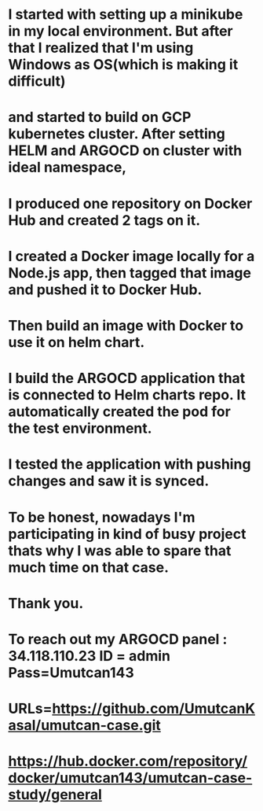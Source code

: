 #     I started with setting up a minikube in my local environment. But after that I realized that I'm using Windows as OS(which is making it difficult)
#     and started to build on GCP kubernetes cluster. After setting HELM and ARGOCD on cluster with ideal namespace,
#     I produced one repository on Docker Hub and created 2 tags on it. 
#     I created a Docker image locally for a Node.js app, then tagged that image and pushed it to Docker Hub.
#     Then build an image with Docker to use it on helm chart.
#     I build the ARGOCD application that is connected to Helm charts repo. It automatically created the pod for the test environment.
#     I tested the application with pushing changes and saw it is synced.
#     To be honest, nowadays I'm participating in kind of busy project thats why I was able to spare that much time on that case.
#     Thank you. 

#     To reach out my ARGOCD panel : 34.118.110.23   ID = admin  Pass=Umutcan143

#     URLs=https://github.com/UmutcanKasal/umutcan-case.git
#          https://hub.docker.com/repository/docker/umutcan143/umutcan-case-study/general
